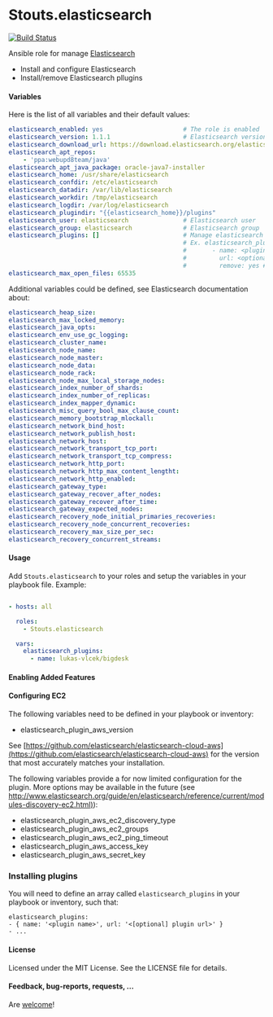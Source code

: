 Stouts.elasticsearch
====================

[![Build Status](https://travis-ci.org/Stouts/Stouts.elasticsearch.png)](https://travis-ci.org/Stouts/Stouts.elasticsearch)

Ansible role for manage [Elasticsearch](www.elasticsearch.org)

* Install and configure Elasticsearch
* Install/remove Elasticsearch pllugins


#### Variables

Here is the list of all variables and their default values:
```yaml
elasticsearch_enabled: yes                      # The role is enabled
elasticsearch_version: 1.1.1                    # Elasticsearch version
elasticsearch_download_url: https://download.elasticsearch.org/elasticsearch/elasticsearch
elasticsearch_apt_repos:
    - 'ppa:webupd8team/java'
elasticsearch_apt_java_package: oracle-java7-installer
elasticsearch_home: /usr/share/elasticsearch
elasticsearch_confdir: /etc/elasticsearch
elasticsearch_datadir: /var/lib/elasticsearch
elasticsearch_workdir: /tmp/elasticsearch
elasticsearch_logdir: /var/log/elasticsearch
elasticsearch_plugindir: "{{elasticsearch_home}}/plugins"
elasticsearch_user: elasticsearch               # Elasticsearch user
elasticsearch_group: elasticsearch              # Elasticsearch group
elasticsearch_plugins: []                       # Manage elasticsearch plugins (install/remove)
                                                # Ex. elasticsearch_plugins:
                                                #       - name: <plugin name>
                                                #         url: <optional plugin url>
                                                #         remove: yes # Optional the plugin will be removed
elasticsearch_max_open_files: 65535
```

Additional variables could be defined, see Elasticsearch documentation about:
```yaml
elasticsearch_heap_size:
elasticsearch_max_locked_memory:
elasticsearch_java_opts:
elasticsearch_env_use_gc_logging:
elasticsearch_cluster_name:
elasticsearch_node_name:
elasticsearch_node_master:
elasticsearch_node_data:
elasticsearch_node_rack:
elasticsearch_node_max_local_storage_nodes:
elasticsearch_index_number_of_shards:
elasticsearch_index_number_of_replicas:
elasticsearch_index_mapper_dynamic:
elasticsearch_misc_query_bool_max_clause_count:
elasticsearch_memory_bootstrap_mlockall:
elasticsearch_network_bind_host:
elasticsearch_network_publish_host:
elasticsearch_network_host:
elasticsearch_network_transport_tcp_port:
elasticsearch_network_transport_tcp_compress:
elasticsearch_network_http_port:
elasticsearch_network_http_max_content_lengtht:
elasticsearch_network_http_enabled:
elasticsearch_gateway_type:
elasticsearch_gateway_recover_after_nodes:
elasticsearch_gateway_recover_after_time:
elasticsearch_gateway_expected_nodes:
elasticsearch_recovery_node_initial_primaries_recoveries:
elasticsearch_recovery_node_concurrent_recoveries:
elasticsearch_recovery_max_size_per_sec:
elasticsearch_recovery_concurrent_streams:
```

#### Usage

Add `Stouts.elasticsearch` to your roles and setup the variables in your playbook file.
Example:

```yaml

- hosts: all

  roles:
    - Stouts.elasticsearch

  vars:
    elasticsearch_plugins:
      - name: lukas-vlcek/bigdesk
```

#### Enabling Added Features
#### Configuring EC2
The following variables need to be defined in your playbook or inventory:

- elasticsearch_plugin_aws_version

See [https://github.com/elasticsearch/elasticsearch-cloud-aws](https://github.com/elasticsearch/elasticsearch-cloud-aws) for the version that most accurately matches your installation.

The following variables provide a for now limited configuration for the plugin. More options may be available in the future (see [http://www.elasticsearch.org/guide/en/elasticsearch/reference/current/modules-discovery-ec2.html)](http://www.elasticsearch.org/guide/en/elasticsearch/reference/current/modules-discovery-ec2.html)):

- elasticsearch_plugin_aws_ec2_discovery_type
- elasticsearch_plugin_aws_ec2_groups
- elasticsearch_plugin_aws_ec2_ping_timeout
- elasticsearch_plugin_aws_access_key
- elasticsearch_plugin_aws_secret_key

### Installing plugins
You will need to define an array called `elasticsearch_plugins` in your playbook or inventory, such that:
```
elasticsearch_plugins:
- { name: '<plugin name>', url: '<[optional] plugin url>' }
- ...
```

#### License

Licensed under the MIT License. See the LICENSE file for details.

#### Feedback, bug-reports, requests, ...

Are [welcome](https://github.com/Stouts/Stouts.elasticsearch/issues)!
